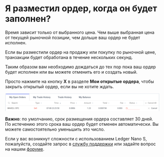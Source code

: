 # **Я разместил ордер, когда он будет заполнен?**

Время зависит только от выбранного цена. Чем выше выбранная цена от текущей рыночной позиции, чем дольше ваш ордер не будет исполнен.

Если вы разместили ордер на продажу или покупку по рыночной цене, транзакции будет обработана в течение нескольких секунд.

Таким образом вам необходимо дождаться до тех пор пока ваш ордер будет исполнен или вы можете отменить его и создать новый.

Просто нажмите на кнопку **X** в разделе **Мои открытые ордера**, чтобы закрыть открытый ордер, если вы не хотите ждать.

![](/_assets/order_time_02.png)

**Важно**: по умолчанию, срок размещения ордера составляет 30 дней. По истечению этого срока ваш ордер будет отменен автоматически. Вы можете самостоятельно уменьшить это число.

Если у вас возникнут сложности с использованием Ledger Nano S, пожалуйста, создайте запрос в [службу поддержки](https://support.wavesplatform.com/) или задайте вопрос на нашем [форуме](https://forum.wavesplatform.com/).
